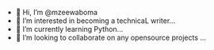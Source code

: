 - 👋 Hi, I’m @mzeewaboma
- 👀 I’m interested in becoming a technicaL writer...
- 🌱 I’m currently learning Python...
- 💞️ I’m looking to collaborate on any opensource projects ...


<!---
mzeewaboma/mzeewaboma is a ✨ special ✨ repository because its `README.md` (this file) appears on your GitHub profile.
You can click the Preview link to take a look at your changes.
--->

